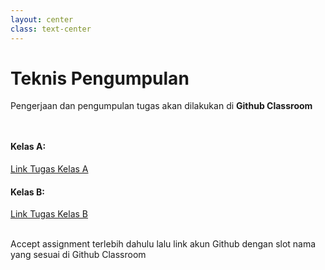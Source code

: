 ```yaml
---
layout: center
class: text-center
---
```


# Teknis Pengumpulan

Pengerjaan dan pengumpulan tugas akan dilakukan di **Github Classroom**

<div grid="~ cols-2 gap-2" style="margin-top: 48px">
  <div>

#### Kelas A:

[Link Tugas Kelas A](https://classroom.github.com/a/Ux2Xn2LM)

  </div>
  <div>

#### Kelas B:

[Link Tugas Kelas B](https://classroom.github.com/a/gfQ9PEwX)

  </div>
</div>

<br>
Accept assignment terlebih dahulu lalu link akun Github dengan slot nama yang sesuai di Github Classroom